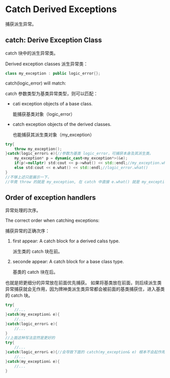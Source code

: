 # Catch Derived Exceptions

捕获派生异常。

## catch: Derive Exception Class

catch 块中的派生异常类。

Derived exception classes 派生异常类：

~~~C++
class my_exception : public logic_error{};
~~~

catch(logic_error) will match:

catch 参数类型为基类异常类型，则可以匹配：

- cati exception objects of a base class.

  能捕获基类对象（logic_error）

- catch exception objects of the derived classes. 

  也能捕获其派生类对象（my_exception）

~~~C++
try{
    throw my_exception();
}catch(logic_error& e){//参数为基类 logic_error，可捕获本身及其派生类。
    my_exception* p = dynamic_cast<my_exception*>(&e);
    if(p!=nullptr) std:cout << p->what() << std::endl;//my_exception.what()
    else std:cout << e.what() << std::endl;//logic_error.what()
}
//不够上述只是展示一下，
//毕竟 throw 的就是 my_exception, 在 catch 中直接 e.what() 就是 my_exception.what() 就行了的
~~~

## Order of exception handlers

异常处理的次序。

The correct order when catching exceptions:

捕获异常的正确次序：

1. first appear: A catch block for a derived calss type.

   派生类的 catch 块在前。

2. seconde appear: A catch block for a base class type.

   基类的 catch 块在后。

也就是把更细分的异常放在前面优先捕获。
如果将基类放在前面，则后续派生类异常捕获就会无作用，因为牌神类派生类异常都会被前面的基类捕获住，进入基类的 catch 块。

~~~C++
try{
    //...
}catch(my_exception& e){
    //...
}catch(logic_error& e){
    //...
}
//上面这种写法显然是更好的
try{
    //...
}catch(logic_error& e){//会导致下面的 catch(my_exception& e) 根本不会起作用
    //...
}catch(my_exception& e){
    //...
}
~~~

